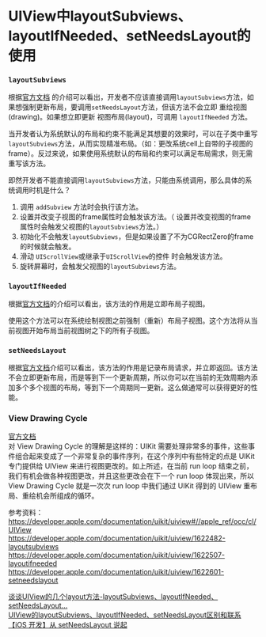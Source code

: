 # UIView中layoutSubviews、layoutIfNeeded、setNeedsLayout的使用


### `layoutSubviews`

根据[官方文档](https://developer.apple.com/documentation/uikit/uiview/1622482-layoutsubviews) 的介绍可以看出，开发者不应该直接调用`layoutSubviews`方法，如果想强制更新布局，要调用`setNeedsLayout`方法，但该方法不会立即 重绘视图(drawing)。如果想立即更新 视图布局(layout)，可调用 `layoutIfNeeded` 方法。  

当开发者认为系统默认的布局和约束不能满足其想要的效果时，可以在子类中重写`layoutSubviews`方法，从而实现精准布局。（如：更改系统cell上自带的子视图的frame）。反过来说，如果使用系统默认的布局和约束可以满足布局需求，则无需重写该方法。  

即然开发者不能直接调用`layoutSubviews`方法，只能由系统调用，那么具体的系统调用时机是什么？  

1. 调用 `addSubview` 方法时会执行该方法。
2. 设置并改变子视图的frame属性时会触发该方法。（ 设置并改变视图的frame属性时会触发父视图的`layoutSubviews`方法。）  
3. 初始化不会触发`layoutSubviews`，但是如果设置了不为CGRectZero的frame的时候就会触发。
4. 滑动 `UIScrollView`或继承于`UIScrollView`的控件 时会触发该方法。
5. 旋转屏幕时，会触发父视图的`layoutSubviews`方法。


### `layoutIfNeeded`

根据[官方文档](https://developer.apple.com/documentation/uikit/uiview/1622507-layoutifneeded)的介绍可以看出，该方法的作用是立即布局子视图。  

使用这个方法可以在系统绘制视图之前强制（重新）布局子视图。这个方法将从当前视图开始布局当前视图树之下的所有子视图。

### `setNeedsLayout`

根据[官方文档](https://developer.apple.com/documentation/uikit/uiview/1622601-setneedslayout)介绍可以看出，该方法的作用是记录布局请求，并立即返回。该方法不会立即更新布局，而是等到下一个更新周期，所以你可以在当前的无效周期内添加多个多个视图的布局，等到下一个周期同一更新。这么做通常可以获得更好的性能。

### View Drawing Cycle
[官方文档](https://developer.apple.com/library/content/documentation/WindowsViews/Conceptual/ViewPG_iPhoneOS/WindowsandViews/WindowsandViews.html)    
对 View Drawing Cycle 的理解是这样的：UIKit 需要处理非常多的事件，这些事件组合起来变成了一个非常复杂的事件序列，在这个序列中有些特定的点是 UIKit 专门提供给 UIView 来进行视图更改的。如上所述，在当前 run loop 结束之前，我们有机会做各种视图更改，并且这些更改会在下一个 run loop 体现出来，所以 View Drawing Cycle 就是一次次 run loop 中我们通过 UIKit 得到的 UIView 重布局、重绘机会所组成的循环。

参考资料：  
https://developer.apple.com/documentation/uikit/uiview#//apple_ref/occ/cl/UIView  
https://developer.apple.com/documentation/uikit/uiview/1622482-layoutsubviews
https://developer.apple.com/documentation/uikit/uiview/1622507-layoutifneeded
https://developer.apple.com/documentation/uikit/uiview/1622601-setneedslayout

[谈谈UIView的几个layout方法-layoutSubviews、layoutIfNeeded、setNeedsLayout...](http://www.jianshu.com/p/eb2c4bb4e3f1)  
[UIView的layoutSubviews、layoutIfNeeded、setNeedsLayout区别和联系](http://gurglessh.github.io/2016/04/16/UIView%E7%9A%84layoutSubviews%E3%80%81layoutIfNeeded%E3%80%81setNeedsLayout%E5%8C%BA%E5%88%AB%E5%92%8C%E8%81%94%E7%B3%BB/)  
[【iOS 开发】从 setNeedsLayout 说起](http://www.jianshu.com/p/e1eca032be15)



